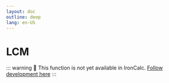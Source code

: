```yaml
---
layout: doc
outline: deep
lang: en-US
---
```


# LCM

::: warning
🚧 This function is not yet available in IronCalc.
[Follow development here](https://github.com/ironcalc/IronCalc/labels/Functions)
:::